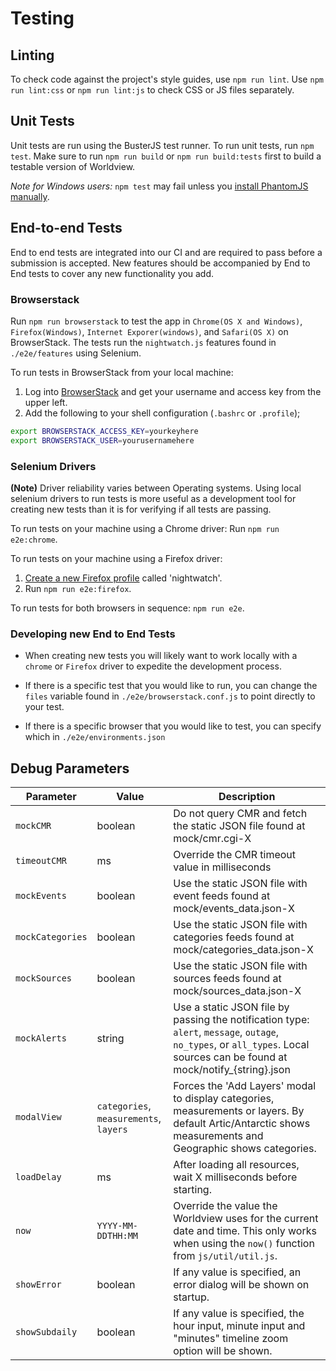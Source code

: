 
# Testing

## Linting

To check code against the project's style guides, use `npm run lint`.
Use `npm run lint:css` or `npm run lint:js` to check CSS or JS files separately.

## Unit Tests

Unit tests are run using the BusterJS test runner. To run unit tests, run
`npm test`. Make sure to run `npm run build` or `npm run build:tests` first to
build a testable version of Worldview.

*Note for Windows users:* `npm test` may fail unless you [install PhantomJS manually](http://phantomjs.org/download.html).

## End-to-end Tests
End to end tests are integrated into our CI and are required to pass before a submission is accepted. New features should be accompanied by End to End tests to cover any new functionality you add.

### Browserstack

Run `npm run browserstack`  to test the app in `Chrome(OS X and Windows)`, `Firefox(Windows)`, `Internet Exporer(windows)`, and `Safari(OS X)` on BrowserStack. The tests run the `nightwatch.js` features found in `./e2e/features` using Selenium.

To run tests in BrowserStack from your local machine:

1) Log into [BrowserStack](https://www.browserstack.com/automate) and get your username and access key from the upper left.
2) Add the following to your shell configuration (`.bashrc` or `.profile`);

```bash
export BROWSERSTACK_ACCESS_KEY=yourkeyhere
export BROWSERSTACK_USER=yourusernamehere
```
### Selenium Drivers
 **(Note)** Driver reliability varies between Operating systems. Using local selenium drivers to run tests is more useful as a development tool for creating new tests than it is for verifying if all tests are passing.

To run tests on your machine using a Chrome driver: Run `npm run e2e:chrome`.

To run tests on your machine using a Firefox driver:

1) [Create a new Firefox profile](https://developer.mozilla.org/en-US/Firefox/Multiple_profiles) called 'nightwatch'.
2) Run `npm run e2e:firefox`.

To run tests for both browsers in sequence: `npm run e2e`.

### Developing new End to End Tests
* When creating new tests you will likely want to work locally with a `chrome` or `Firefox` driver to expedite the development process.

* If there is a specific test that you would like to run, you can change the `files` variable found in `./e2e/browserstack.conf.js` to point directly to your test.
* If there is a specific browser that you would like to test, you can specify which in `./e2e/environments.json`

## Debug Parameters

| Parameter | Value | Description |
| --------- | ----- | ----------- |
| `mockCMR` | boolean | Do not query CMR and fetch the static JSON file found at mock/cmr.cgi-X |
| `timeoutCMR` | ms | Override the CMR timeout value in milliseconds |
| `mockEvents` | boolean | Use the static JSON file with event feeds found at mock/events\_data.json-X |
| `mockCategories` | boolean | Use the static JSON file with categories feeds found at mock/categories\_data.json-X |
| `mockSources` | boolean | Use the static JSON file with sources feeds found at mock/sources\_data.json-X |
| `mockAlerts` | string | Use a static JSON file by passing the notification type: `alert`, `message`, `outage`, `no_types`, or `all_types`. Local sources can be found at mock/notify_{string}.json |
| `modalView` | `categories`, `measurements`, `layers` | Forces the 'Add Layers' modal to display categories, measurements or layers. By default Artic/Antarctic shows measurements and Geographic shows categories. |
| `loadDelay` | ms | After loading all resources, wait X milliseconds before starting. |
| `now` | `YYYY-MM-DDTHH:MM` | Override the value the Worldview uses for the current date and time. This only works when using the `now()` function from `js/util/util.js`. |
| `showError` | boolean | If any value is specified, an error dialog will be shown on startup. |
| `showSubdaily` | boolean | If any value is specified, the hour input, minute input and "minutes" timeline zoom option will be shown. |
